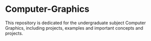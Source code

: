 # Computer-Graphics

This repository is dedicated for the undergraduate subject Computer Graphics, including projects, examples and important concepts and projects.

